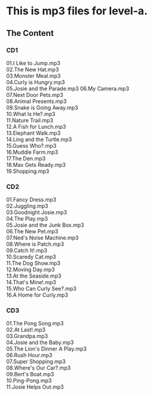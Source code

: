 # This is mp3 files for level-a.

## The Content

### CD1
01.I Like to Jump.mp3	    
02.The New Hat.mp3	        
03.Monster Meal.mp3	        
04.Curly is Hungry.mp3	    
05.Josie and the Parade.mp3	
06.My Camera.mp3	        
07.Next Door Pets.mp3	    
08.Animal Presents.mp3	    
09.Snake is Going Away.mp3	
10.What Is He?.mp3	        
11.Nature Trail.mp3	        
12.A Fish for Lunch.mp3	    
13.Elephant Walk.mp3	    
14.Ling and the Turtle.mp3	
15.Guess Who?.mp3	        
16.Muddle Farm.mp3	        
17.The Den.mp3	            
18.Max Gets Ready.mp3	    
19.Shopping.mp3

### CD2
01.Fancy Dress.mp3	            
02.Juggling.mp3	                
03.Goodnight Josie.mp3	        
04.The Play.mp3	                
05.Josie and the Junk Box.mp3	
06.The New Pet.mp3	            
07.Ned's Noise Machine.mp3	    
08.Where is Patch.mp3	        
09.Catch It!.mp3	            
10.Scaredy Cat.mp3	            
11.The Dog Show.mp3	            
12.Moving Day.mp3	            
13.At the Seaside.mp3	        
14.That's Mine!.mp3	            
15.Who Can Curly See?.mp3	    
16.A Home for Curly.mp3

### CD3
01.The Pong Song.mp3            
02.At Last!.mp3	                   
03.Grandpa.mp3	                   
04.Josie and the Baby.mp3	       
05.The Lion's Dinner A Play.mp3    
06.Rush Hour.mp3	               
07.Super Shopping.mp3	           
08.Where's Our Car?.mp3         
09.Bert's Boat.mp3	               
10.Ping-Pong.mp3	               
11.Josie Helps Out.mp3 
